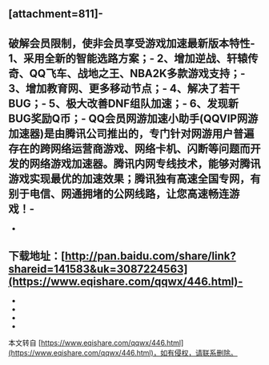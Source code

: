 \[attachment=811\]-
-
破解会员限制，使非会员享受游戏加速最新版本特性-
1、采用全新的智能选路方案；-
2、增加逆战、轩辕传奇、QQ飞车、战地之王、NBA2K多款游戏支持；-
3、增加教育网、更多移动节点；-
4、解决了若干BUG；-
5、极大改善DNF组队加速；-
6、发现新BUG奖励Q币；-
QQ会员网游加速小助手(QQVIP网游加速器)是由腾讯公司推出的，专门针对网游用户普遍存在的跨网络运营商游戏、网络卡机、闪断等问题而开发的网络游戏加速器。腾讯内网专线技术，能够对腾讯游戏实现最优的加速效果；腾讯独有高速全国专网，有别于电信、网通拥堵的公网线路，让您高速畅连游戏！-
-
-
下载地址：[http://pan.baidu.com/share/link?shareid=141583&uk=3087224563](https://www.eqishare.com/qqwx/446.html)-
-
-
-
-

-

本文转自 [https://www.eqishare.com/qqwx/446.html](https://www.eqishare.com/qqwx/446.html)，如有侵权，请联系删除。